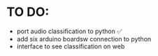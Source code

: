 # TO DO:
* port audio classification to python ✅
* add six arduino boardsw connection to python
* interface to see classification on web
